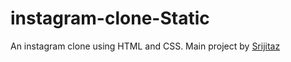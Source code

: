 # instagram-clone-Static
An instagram clone using HTML and CSS. Main project by [Srijitaz](https://github.com/Srijitaz)
